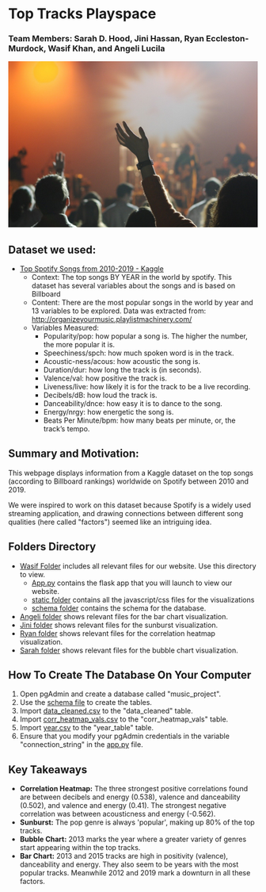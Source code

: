 # Top Tracks Playspace
### Team Members: Sarah D. Hood, Jini Hassan, Ryan Eccleston-Murdock, Wasif Khan, and Angeli Lucila

![Songs](https://github.com/reccleston/music-project/blob/main/wasif/static/img/concert.jpg)

## Dataset we used:
- [Top Spotify Songs from 2010-2019 - Kaggle](https://www.kaggle.com/leonardopena/top-spotify-songs-from-20102019-by-year)
    * Context: The top songs BY YEAR in the world by spotify. This dataset has several variables about the songs and is based on Billboard
    * Content: There are the most popular songs in the world by year and 13 variables to be explored. Data was extracted from: http://organizeyourmusic.playlistmachinery.com/
    * Variables Measured:
        - Popularity/pop: how popular a song is. The higher the number, the more popular it is.
        - Speechiness/spch: how much spoken word is in the track.
        - Acoustic-ness/acous: how acoustic the song is.
        - Duration/dur: how long the track is (in seconds).
        - Valence/val: how positive the track is.
        - Liveness/live: how likely it is for the track to be a live recording.
        - Decibels/dB: how loud the track is.
        - Danceability/dnce: how easy it is to dance to the song.
        - Energy/nrgy: how energetic the song is.
        - Beats Per Minute/bpm: how many beats per minute, or, the track’s tempo.


## Summary and Motivation:
This webpage displays information from a Kaggle dataset on the top songs (according to Billboard rankings) worldwide on Spotify between 2010 and 2019.

We were inspired to work on this dataset because Spotify is a widely used streaming application, and drawing connections between different song qualities (here called "factors") seemed like an intriguing idea.

## Folders Directory
- [Wasif Folder](https://github.com/reccleston/music-project/tree/main/wasif) includes all relevant files for our website. Use this directory to view. 
    * [App.py](https://github.com/reccleston/music-project/blob/main/wasif/app.py) contains the flask app that you will launch to view our website. 
    * [static folder](https://github.com/reccleston/music-project/tree/main/wasif/static) contains all the javascript/css files for the visualizations
    * [schema folder](https://github.com/reccleston/music-project/tree/main/wasif/schema) contains the schema for the database. 
- [Angeli folder](https://github.com/reccleston/music-project/tree/main/angeli) shows relevant files for the bar chart visualization. 
- [Jini folder](https://github.com/reccleston/music-project/tree/main/jini) shows relevant files for the sunburst visualization. 
- [Ryan folder](https://github.com/reccleston/music-project/tree/main/ryan) shows relevant files for the correlation heatmap visualization.
- [Sarah folder](https://github.com/reccleston/music-project/tree/main/sarah) shows relevant files for the bubble chart visualization.

## How To Create The Database On Your Computer
1. Open pgAdmin and create a database called "music_project". 
2. Use the [schema file](https://github.com/reccleston/music-project/blob/main/wasif/schema/schema.sql) to create the tables. 
3. Import [data_cleaned.csv](https://github.com/reccleston/music-project/blob/main/wasif/static/data/data_cleaned.csv) to the "data_cleaned" table. 
4. Import [corr_heatmap_vals.csv](https://github.com/reccleston/music-project/blob/main/wasif/static/data/corr_heatmap_vals.csv) to the "corr_heatmap_vals" table. 
5. Import [year.csv](https://github.com/reccleston/music-project/blob/main/wasif/static/data/year.csv) to the "year_table" table. 
6. Ensure that you modify your pgAdmin credentials in the variable "connection_string" in the [app.py](https://github.com/reccleston/music-project/blob/main/wasif/app.py) file. 

## Key Takeaways
* **Correlation Heatmap:** The three strongest positive correlations found are between decibels and energy (0.538), valence and danceability (0.502), and valence and energy (0.41). The strongest negative correlation was between acousticness and energy (-0.562).
* **Sunburst:** The pop genre is always 'popular', making up 80% of the top tracks.
* **Bubble Chart:** 2013 marks the year where a greater variety of genres start appearing within the top tracks.
* **Bar Chart:** 2013 and 2015 tracks are high in positivity (valence), danceability and energy. They also seem to be years with the most popular tracks. Meanwhile 2012 and 2019 mark a downturn in all these factors.



